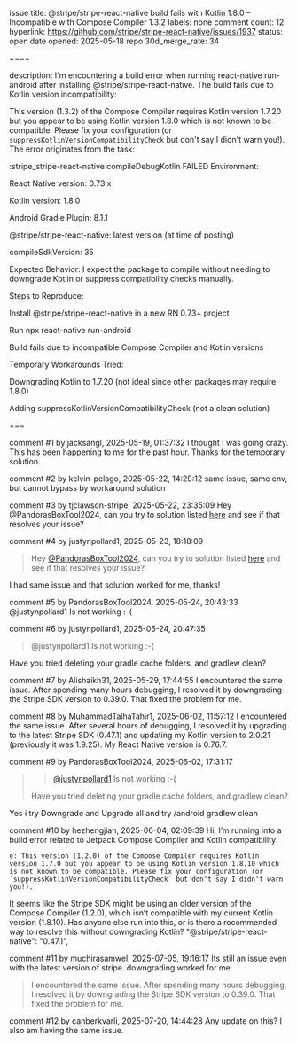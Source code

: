 issue title: @stripe/stripe-react-native build fails with Kotlin 1.8.0 – Incompatible with Compose Compiler 1.3.2
labels: none
comment count: 12
hyperlink: https://github.com/stripe/stripe-react-native/issues/1937
status: open
date opened: 2025-05-18
repo 30d_merge_rate: 34

====

description:
I'm encountering a build error when running react-native run-android after installing @stripe/stripe-react-native. The build fails due to Kotlin version incompatibility:


This version (1.3.2) of the Compose Compiler requires Kotlin version 1.7.20
but you appear to be using Kotlin version 1.8.0 which is not known to be compatible.
Please fix your configuration (or `suppressKotlinVersionCompatibilityCheck` but don't say I didn't warn you!).
The error originates from the task:


:stripe_stripe-react-native:compileDebugKotlin FAILED
Environment:

React Native version: 0.73.x

Kotlin version: 1.8.0

Android Gradle Plugin: 8.1.1

@stripe/stripe-react-native: latest version (at time of posting)

compileSdkVersion: 35

Expected Behavior:
I expect the package to compile without needing to downgrade Kotlin or suppress compatibility checks manually.

Steps to Reproduce:

Install @stripe/stripe-react-native in a new RN 0.73+ project

Run npx react-native run-android

Build fails due to incompatible Compose Compiler and Kotlin versions

Temporary Workarounds Tried:

Downgrading Kotlin to 1.7.20 (not ideal since other packages may require 1.8.0)

Adding suppressKotlinVersionCompatibilityCheck (not a clean solution)

===

comment #1 by jacksangl, 2025-05-19, 01:37:32
I thought I was going crazy. This has been happening to me for the past hour. Thanks for the temporary solution.

comment #2 by kelvin-pelago, 2025-05-22, 14:29:12
same issue, same env, but cannot bypass by workaround solution

comment #3 by tjclawson-stripe, 2025-05-22, 23:35:09
Hey @PandorasBoxTool2024, can you try to solution listed [here](https://github.com/stripe/stripe-react-native/issues/1924#issuecomment-2867227374) and see if that resolves your issue?

comment #4 by justynpollard1, 2025-05-23, 18:18:09
> Hey [@PandorasBoxTool2024](https://github.com/PandorasBoxTool2024), can you try to solution listed [here](https://github.com/stripe/stripe-react-native/issues/1924#issuecomment-2867227374) and see if that resolves your issue?

I had same issue and that solution worked for me, thanks!

comment #5 by PandorasBoxTool2024, 2025-05-24, 20:43:33
@justynpollard1 Is not working :-(

comment #6 by justynpollard1, 2025-05-24, 20:47:35
> @justynpollard1 Is not working :-(

Have you tried deleting your gradle cache folders, and gradlew clean?

comment #7 by Alishaikh31, 2025-05-29, 17:44:55
I encountered the same issue. After spending many hours debugging, I resolved it by downgrading the Stripe SDK version to 0.39.0. That fixed the problem for me.

comment #8 by MuhammadTalhaTahir1, 2025-06-02, 11:57:12
I encountered the same issue. After several hours of debugging, I resolved it by upgrading to the latest Stripe SDK (0.47.1) and updating my Kotlin version to 2.0.21 (previously it was 1.9.25).
My React Native version is 0.76.7.

comment #9 by PandorasBoxTool2024, 2025-06-02, 17:31:17
> > [@justynpollard1](https://github.com/justynpollard1) Is not working :-(
> 
> Have you tried deleting your gradle cache folders, and gradlew clean?

Yes i try Downgrade and Upgrade all and try /android gradlew clean


comment #10 by hezhengjian, 2025-06-04, 02:09:39
Hi, I’m running into a build error related to Jetpack Compose Compiler and Kotlin compatibility:
```
e: This version (1.2.0) of the Compose Compiler requires Kotlin version 1.7.0 but you appear to be using Kotlin version 1.8.10 which is not known to be compatible. Please fix your configuration (or `suppressKotlinVersionCompatibilityCheck` but don't say I didn't warn you!).
```
It seems like the Stripe SDK might be using an older version of the Compose Compiler (1.2.0), which isn’t compatible with my current Kotlin version (1.8.10). Has anyone else run into this, or is there a recommended way to resolve this without downgrading Kotlin?
"@stripe/stripe-react-native": "0.47.1",

comment #11 by muchirasamwel, 2025-07-05, 19:16:17
Its still an issue even with the latest version of stripe. downgrading worked for me.

> I encountered the same issue. After spending many hours debugging, I resolved it by downgrading the Stripe SDK version to 0.39.0. That fixed the problem for me.



comment #12 by canberkvarli, 2025-07-20, 14:44:28
Any update on this? I also am having the same issue.
